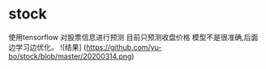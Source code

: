 # stock
使用tensorflow 对股票信息进行预测 目前只预测收盘价格
模型不是很准确,后面边学习边优化。
![结果]
(https://github.com/yu-bo/stock/blob/master/20200314.png)


